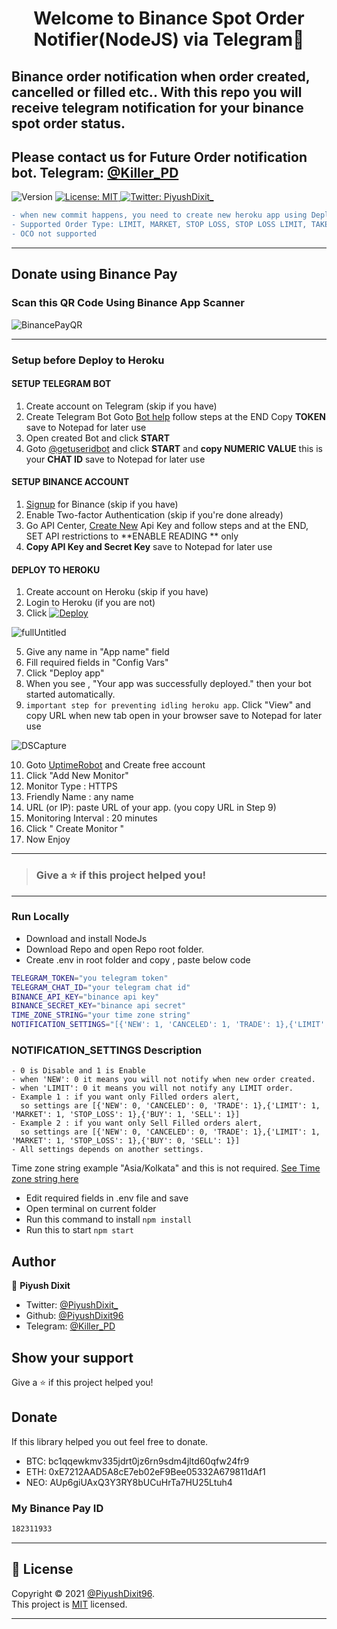 <h1 align="center">Welcome to Binance Spot Order Notifier(NodeJS) via Telegram👋</h1>
<h2>Binance order notification when order created, cancelled or filled etc.. With this repo you will receive telegram notification for your binance spot order status.

## Please contact us for Future Order notification bot. Telegram: [@Killer_PD](https://t.me/Killer_PD)
</h2>

<p>
  <img alt="Version" src="https://img.shields.io/badge/version-1.0-blue.svg?cacheSeconds=2592000" />
  <a href="https://github.com/PiyushDixit96/binance-spot-order-notification-heroku/blob/main/LICENSE" target="_blank">
    <img alt="License: MIT" src="https://img.shields.io/badge/License-MIT-yellow.svg" />
  </a>
  <a href="https://twitter.com/PiyushDixit_" target="_blank">
    <img alt="Twitter: PiyushDixit_" src="https://img.shields.io/twitter/follow/PiyushDixit_.svg?style=social" />
  </a>
</p>

```diff
- when new commit happens, you need to create new heroku app using Deploy to heroku button, So that you can use the new feature.
- Supported Order Type: LIMIT, MARKET, STOP LOSS, STOP LOSS LIMIT, TAKE PROFIT, TAKE PROFIT LIMIT, LIMIT MAKER
- OCO not supported
```
------------

## Donate using Binance Pay
### Scan this QR Code Using Binance App Scanner

![BinancePayQR](https://user-images.githubusercontent.com/79581397/165224398-587a9b11-2429-4154-93a2-682241503906.png)

------------

<h3>Setup before Deploy to Heroku</h3>

<h4>SETUP TELEGRAM BOT</h4>

1. Create account on Telegram (skip if you have)
2. Create Telegram Bot Goto [Bot help](https://core.telegram.org/bots#3-how-do-i-create-a-bot) follow steps at the END Copy **TOKEN** save to Notepad for later use
3. Open created Bot and click **START**
4. Goto [@getuseridbot](https://t.me/getuseridbot) and click **START** and **copy NUMERIC VALUE** this is your **CHAT ID** save to Notepad for later use

<h4>SETUP BINANCE ACCOUNT</h4>

1. [Signup](https://www.binance.com/en/register?ref=35219097) for Binance (skip if you have)
2. Enable Two-factor Authentication (skip if you're done already)
3. Go API Center, [Create New](https://www.binance.com/en/my/settings/api-management?ref=35219097) Api Key and follow steps and at the END, SET API restrictions to  **ENABLE READING ** only
4. **Copy API Key and Secret Key** save to Notepad for later use

<h4>DEPLOY TO HEROKU</h4>

1. Create account on Heroku (skip if you have)
2. Login to Heroku (if you are not)
3. Click [![Deploy](https://www.herokucdn.com/deploy/button.svg)](https://heroku.com/deploy?template=https://github.com/PiyushDixit96/binance-spot-order-notification-heroku)

![fullUntitled](https://user-images.githubusercontent.com/79581397/117697809-89587b00-b1e0-11eb-98d3-3086f973ce84.jpg)

5. Give any name in "App name" field
6. Fill required fields in "Config Vars"
7. Click "Deploy app"
8. When you see , "Your app was successfully deployed." then your bot started automatically.
9. `important step for preventing idling heroku app`. Click "View" and copy URL when new tab open in your browser save to Notepad for later use

![DSCapture](https://user-images.githubusercontent.com/79581397/117698015-d1779d80-b1e0-11eb-8b57-0224ab96e3ee.JPG)

10. Goto [UptimeRobot](https://uptimerobot.com/) and Create free account
11. Click "Add New Monitor"
12. Monitor Type : HTTPS
13. Friendly Name : any name
14. URL (or IP): paste URL of your app. (you copy URL in Step 9)
15. Monitoring Interval : 20 minutes
16. Click " Create Monitor "
17. Now Enjoy
------------
> <h3>Give a ⭐️ if this project helped you!</h3>
------------
### Run Locally
- Download and install NodeJs
- Download Repo and open Repo root folder.
- Create .env in root folder and copy , paste below code
 ```sh
TELEGRAM_TOKEN="you telegram token"
TELEGRAM_CHAT_ID="your telegram chat id"
BINANCE_API_KEY="binance api key"
BINANCE_SECRET_KEY="binance api secret"
TIME_ZONE_STRING="your time zone string"
NOTIFICATION_SETTINGS="[{'NEW': 1, 'CANCELED': 1, 'TRADE': 1},{'LIMIT': 1, 'MARKET': 1, 'STOP_LOSS': 1},{'BUY': 1, 'SELL': 1}]"
```

### NOTIFICATION_SETTINGS Description
```
- 0 is Disable and 1 is Enable
- when 'NEW': 0 it means you will not notify when new order created.
- when 'LIMIT': 0 it means you will not notify any LIMIT order.
- Example 1 : if you want only Filled orders alert,
  so settings are [{'NEW': 0, 'CANCELED': 0, 'TRADE': 1},{'LIMIT': 1, 'MARKET': 1, 'STOP_LOSS': 1},{'BUY': 1, 'SELL': 1}]
- Example 2 : if you want only Sell Filled orders alert,
  so settings are [{'NEW': 0, 'CANCELED': 0, 'TRADE': 1},{'LIMIT': 1, 'MARKET': 1, 'STOP_LOSS': 1},{'BUY': 0, 'SELL': 1}]
- All settings depends on another settings.

```

Time zone string example "Asia/Kolkata" and this is not required. [See Time zone string here](https://en.wikipedia.org/wiki/List_of_tz_database_time_zones)

- Edit required fields in .env file and save
- Open terminal on current folder 
- Run this command to install `npm install`
- Run this to start `npm start`

## Author

👤 **Piyush Dixit**

* Twitter: [@PiyushDixit\_](https://twitter.com/PiyushDixit_)
* Github: [@PiyushDixit96](https://github.com/PiyushDixit96)
* Telegram: [@Killer_PD](https://t.me/Killer_PD)

## Show your support

Give a ⭐️ if this project helped you!

## Donate
If this library helped you out feel free to donate.
- BTC: bc1qqewkmv335jdrt0jz6rn9sdm4jltd60qfw24fr9
- ETH: 0xE7212AAD5A8cE7eb02eF9Bee05332A679811dAf1
- NEO: AUp6giUAxQ3Y3RY8bUCuHrTa7HU25Ltuh4

### My Binance Pay ID 
```sh
182311933
```

------------


## 📝 License

Copyright © 2021 [@PiyushDixit96](https://github.com/PiyushDixit96).<br />
This project is [MIT](https://github.com/PiyushDixit96/binance-order-notifier/blob/main/LICENSE) licensed.
***
